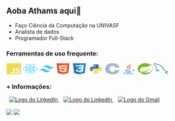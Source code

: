 ## Aoba Athams aqui🤠

- Faço Ciência da Computação na UNIVASF
- Analista de dados
- Programador Full-Stack

<h3>Ferramentas de uso frequente:</h3>
<div style="display: inline_block">
  <img align="center" alt="Js" height="30" width="40" src="https://raw.githubusercontent.com/devicons/devicon/master/icons/javascript/javascript-plain.svg">
  <img align="center" alt="React" height="30" width="40" src="https://raw.githubusercontent.com/devicons/devicon/master/icons/react/react-original.svg">
  <img align="center" alt="Tailwind" height="30" width="40" src="https://raw.githubusercontent.com/devicons/devicon/master/icons/tailwindcss/tailwindcss-original.svg">
  <img align="center" alt="HTML" height="30" width="40" src="https://raw.githubusercontent.com/devicons/devicon/master/icons/html5/html5-original.svg">
  <img align="center" alt="CSS" height="30" width="40" src="https://raw.githubusercontent.com/devicons/devicon/master/icons/css3/css3-original.svg">
  <img align="center" alt="Python" height="30" width="40" src="https://raw.githubusercontent.com/devicons/devicon/master/icons/python/python-original.svg">
  <img align="center" alt="c" height="30" width="40" src="https://raw.githubusercontent.com/devicons/devicon/master/icons/c/c-original.svg">
  <img align="center" alt="Java" height="30" width="40" src="https://raw.githubusercontent.com/devicons/devicon/master/icons/java/java-original.svg">
  <img align="center" alt="Spring" height="30" width="40" src="https://raw.githubusercontent.com/devicons/devicon/master/icons/spring/spring-original.svg">
  <img align="center" alt="mysql" height="30" width="40" src="https://raw.githubusercontent.com/devicons/devicon/master/icons/mysql/mysql-original.svg">
</div>
<h3>+ Informações:</h3>
<div style="display: inline_block">
  &nbsp;
  <a href="https://athamsm.github.io/MeuPortfolio/" target="_blank" >
    <img src="https://piskel-imgstore-b.appspot.com/img/e21be4ba-2486-11f0-a67a-e14178deb1bc.gif" width="30" height="30"  alt="Logo do LinkedIn" title="Portfólio"/>
  </a>
  &nbsp;&nbsp;
  <a href="https://www.linkedin.com/in/athams-337346274/" target="_blank" >
    <img src="https://raw.githubusercontent.com/maurodesouza/profile-readme-generator/master/src/assets/icons/social/linkedin/default.svg" width="30" height="30" alt="Logo do LinkedIn" title="LinkedIn"/>
  </a>
  &nbsp;&nbsp;
  <a href="mailto:athamsmenezes@gmail.com" target="_blank" >
    <img src="https://raw.githubusercontent.com/maurodesouza/profile-readme-generator/master/src/assets/icons/social/gmail/default.svg" width="30" height="30" alt="Logo do Gmail" title="Gmail"/>
  </a>
</div><br/>

<div>
  <img src="https://github-readme-stats.vercel.app/api?username=AthamsM&show_icons=true&theme=github_dark&include_all_commits=false&count_private=true"/>
  <img src="https://github-readme-stats.vercel.app/api/top-langs/?username=AthamsM&layout=compact&langs_count=16&theme=github_dark"/>
</div>

